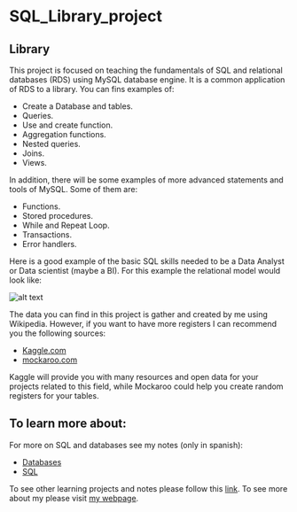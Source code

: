 # SQL_Library_project


## Library

This project is focused on teaching the fundamentals of SQL and relational databases (RDS) using MySQL database engine. It is a common application of RDS to a library. You can fins examples of:

- Create a Database and tables.
- Queries.
- Use and create function.
- Aggregation functions.
- Nested queries.
- Joins.
- Views.

In addition, there will be some examples of more advanced statements and tools of MySQL. Some of them are:

- Functions.
- Stored procedures.
- While and Repeat Loop.
- Transactions.
- Error handlers.

Here is a good example of the basic SQL skills needed to be a Data Analyst or Data scientist (maybe a BI). For this example the relational model would look like:

![alt text](https://github.com/imdiegodev1/SQL_Library_project/Library_RDS.png?raw=true)

The data you can find in this project is gather and created by me using Wikipedia. However, if you want to have more registers I can recommend you the following sources:

- [Kaggle.com](https://www.kaggle.com/)
- [mockaroo.com](https://mockaroo.com/)

Kaggle will provide you with many resources and open data for your projects related to this field, while Mockaroo could help you create random registers for your tables.

<!--## 2_Exercises_SQL1.2


## 3_SQL2 -->

## To learn more about:
For more on SQL and databases see my notes (only in spanish):

- [Databases](https://drive.google.com/file/d/10MDw_llXH3bQwYK7jlJo7ahotsHSM6hX/view)
- [SQL](https://drive.google.com/file/d/1DHNKuA1FnyRUByQTc_3gONyJ4C0gO1_8/view)

To see other learning projects and notes please follow this [link](https://imdiego.dev/projects/projects/notes).
To see more about my please visit [my webpage](https://imdiego.dev/).
